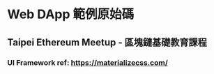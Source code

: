 # Web DApp 範例原始碼
## Taipei Ethereum Meetup - 區塊鏈基礎教育課程

### UI Framework ref: https://materializecss.com/ 